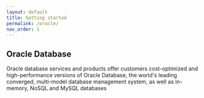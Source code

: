 ```yaml
---
layout: default
title: Getting started
permalink: /oracle/
nav_order: 1
---
```


## Oracle Database
Oracle database services and products offer customers cost-optimized and high-performance versions of Oracle Database, the world's leading converged, multi-model database management system, as well as in-memory, NoSQL and MySQL databases

